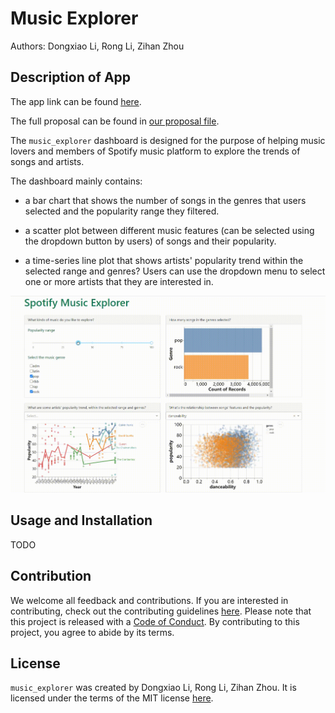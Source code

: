 # Music Explorer

Authors: Dongxiao Li, Rong Li, Zihan Zhou

## Description of App

The app link can be found [here](https://musicexplore.herokuapp.com/).

The full proposal can be found in [our proposal file](https://github.com/UBC-MDS/music_explorer/blob/main/docs/proposal.md).

The `music_explorer` dashboard is designed for the purpose of helping music lovers and members of Spotify music platform to explore the trends of songs and artists.

The dashboard mainly contains:

- a bar chart that shows the number of songs in the genres that users selected and the popularity range they filtered.

- a scatter plot between different music features (can be selected using the dropdown button by users) of songs and their popularity.

- a time-series line plot that shows artists' popularity trend within the selected range and genres? Users can use the dropdown menu to select one or more artists that they are interested in. 
 

![](https://github.com/UBC-MDS/music_explorer/blob/main/img/app.gif)


## Usage and Installation

TODO

## Contribution

We welcome all feedback and contributions. If you are interested in contributing, check out the contributing guidelines [here](https://github.com/UBC-MDS/music_explorer/blob/main/CONTRIBUTING.md). Please note that this project is released with a [Code of Conduct](https://github.com/UBC-MDS/music_explorer/blob/main/CODE_OF_CONDUCT.md). By contributing to this project, you agree to abide by its terms.

## License

`music_explorer` was created by Dongxiao Li, Rong Li, Zihan Zhou. It is licensed under the terms of the MIT license [here](https://github.com/UBC-MDS/music_explorer/blob/main/LICENSE).
